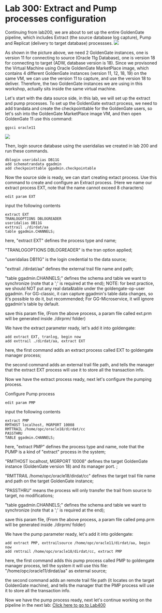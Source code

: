 # Lab 300: Extract and Pump processes configuration	

Continuing from lab200, we are about to set up the entire GoldenGate pipeline, which includes Extract (the source database log capture), Pump and Replicat (delivery to target database) processses. 
![](screenshots/20.png)

As shown in the picture above, we need 2 GoldenGate instances, one is version 11 for connecting to source (Oracle 11g Database), one is version 18 for connecting to target (ADW, database version is 18). Since we provisoned the Virtual Machine using Oracle GoldenGate MarketPlace image, which contains 4 different GoldenGate instances (version 11, 12, 18, 19) on the same VM, we can use the version 11 to capture, and use the version 18 to deliver. Therefore, the two GoldenGate instances we are using in this workshop, actually sits inside the same virtual machine.

Let's start with the data source side, in this lab, we will set up the extract and pump processes. To set up the GoldenGate extract process, we need to add trandata and create the checkpointtable for the GoldenGate users, so let's ssh into the GoldenGate MarketPlace image VM, and then open GoldenGate 11 use this command:
```
ggsci oracle11
```
![](screenshots/21.png)

Then, login source database using the useridalias we created in lab 200 and run these commands.

```
dblogin useridalias DB11G
add schematrandata ggadmin
add checkpointtable ggadmin.checkpointable
```
Now the source side is ready, we can start creating extact process.
Use this command to create and configure an Extract process. 
(Here we name our extract process EXT, note that the name cannot exceed 8 characters)
```
edit param EXT 
```
input the following contents
```
extract EXT
TRANLOGOPTIONS DBLOGREADER
useridalias DB11G
exttrail ./dirdat/aa
table ggadmin.CHANNELS;
```
here, "extract EXT" defines the process type and name;

"TRANLOGOPTIONS DBLOGREADER" is the tran option applied;

"useridalias DB11G" is the login credential to the data source;

"exttrail ./dirdat/aa" defines the external trail file name and path;

"table ggadmin.CHANNELS;" defines the schema and table we want to synchronize (note that a ';' is required at the end);
NOTE: for best practice, we should NOT put any real data&table under the goldengate-op-user ggadmin.
For GG-classic, it can capture ggadmin's table data changes, so it's possible to do it, but recommended;
For GG-Microservice, it will ignore ggadmin's table by default.



save this param file, (From the above process, a param file called ext.prm will be generated inside ./dirprm/ folder)




We have the extract parameter ready, let's add it into goldengate:
```
add extract EXT, tranlog, begin now
add exttrail ./dirdat/aa, extract EXT
```
here, the first command adds an extract process called EXT to goldengate manager process;

the second command adds an external trail file path, and tells the manager that the extract EXT process will use it to store all the transaction info.

Now we have the extract process ready, next let's configure the pumping process.

Configure Pump process
```
edit param PMP
```
input the following contents
```
extract PMP
RMTHOST localhost, MGRPORT 10008
RMTTRAIL /home/opc/oracle18/dirdat/cc
PASSTHRU
TABLE ggadmin.CHANNELS;
```
here, "extract PMP" defines the process type and name, note that the PUMP is a kind of "extract" process in the system;

"RMTHOST localhost, MGRPORT 10008" defines the target GoldenGate instance (GoldenGate version 18) and its manager port.  ;

"RMTTRAIL /home/opc/oracle18/dirdat/cc" defines the target trail file name and path on the target GoldenGate instance;

"PASSTHRU" means the process will only transfer the trail from source to target, no modifications;

"table ggadmin.CHANNELS;" defines the schema and table we want to synchronize (note that a ';' is required at the end);

save this param file, (From the above process, a param file called pmp.prm will be generated inside ./dirprm/ folder)




We have the pump parameter ready, let's add it into goldengate:
```
add extract PMP, exttrailsource /home/opc/oracle11/dirdat/aa, begin now
add rmttrail /home/opc/oracle18/dirdat/cc, extract PMP
```
here, the first command adds this pump process called PMP to goldengate manager process, tell the system it will use this file: "/home/opc/oracle11/dirdat/aa" as external source;

the second command adds an remote trail file path (it locates on the target GoldenGate machine), and tells the manager that the PMP process will use it to store all the transaction info.

Now we have the pump process ready, next let's continue working on the pipeline in the next lab:
[Click here to go to Lab400](https://github.com/zzhangjii/GoldenGate2ADB/blob/master/Lab400.md)
